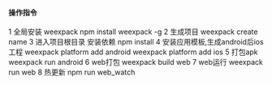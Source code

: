 
#### 操作指令
1 全局安装 weexpack
    npm install weexpack -g
2 生成项目
    weexpack create name
3 进入项目根目录 安装依赖
    npm install
4 安装应用模板,生成android后ios工程
    weexpack platform add android 
    weexpack platform add ios
5 打包apk
    weexpack run android
6 web打包
    weexpack build web
7 web运行
    weexpack run web
8 热更新
    npm run web_watch
    